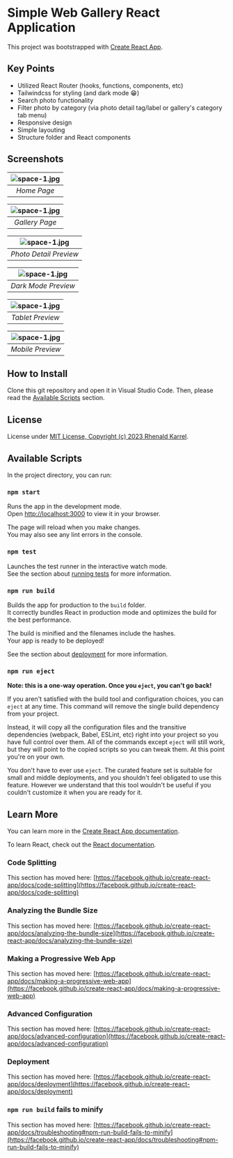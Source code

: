# Simple Web Gallery React Application

This project was bootstrapped with [Create React App](https://github.com/facebook/create-react-app).

## Key Points

- Utilized React Router (hooks, functions, components, etc)
- Tailwindcss for styling (and dark mode 😁)
- Search photo functionality
- Filter photo by category (via photo detail tag/label or gallery's category tab menu)
- Responsive design
- Simple layouting
- Structure folder and React components

## Screenshots

| ![space-1.jpg](./screenshots/home-page.png) |
| :-----------------------------------------: |
|                 _Home Page_                 |

| ![space-1.jpg](./screenshots/gallery-page.png) |
| :--------------------------------------------: |
|                 _Gallery Page_                 |

| ![space-1.jpg](./screenshots/photo-detail-information.png) |
| :--------------------------------------------------------: |
|                   _Photo Detail Preview_                   |

| ![space-1.jpg](./screenshots/dark-mode-preview.png) |
| :-------------------------------------------------: |
|                 _Dark Mode Preview_                 |

| ![space-1.jpg](./screenshots/tablet-preview.png) |
| :----------------------------------------------: |
|                 _Tablet Preview_                 |

| ![space-1.jpg](./screenshots/mobile-preview.png) |
| :----------------------------------------------: |
|                 _Mobile Preview_                 |

## How to Install

Clone this git repository and open it in Visual Studio Code. Then, please read the [Available Scripts](#available-scripts) section.

## License

License under [MIT License, Copyright (c) 2023 Rhenald Karrel](./LICENSE).

## Available Scripts

In the project directory, you can run:

### `npm start`

Runs the app in the development mode.\
Open [http://localhost:3000](http://localhost:3000) to view it in your browser.

The page will reload when you make changes.\
You may also see any lint errors in the console.

### `npm test`

Launches the test runner in the interactive watch mode.\
See the section about [running tests](https://facebook.github.io/create-react-app/docs/running-tests) for more information.

### `npm run build`

Builds the app for production to the `build` folder.\
It correctly bundles React in production mode and optimizes the build for the best performance.

The build is minified and the filenames include the hashes.\
Your app is ready to be deployed!

See the section about [deployment](https://facebook.github.io/create-react-app/docs/deployment) for more information.

### `npm run eject`

**Note: this is a one-way operation. Once you `eject`, you can't go back!**

If you aren't satisfied with the build tool and configuration choices, you can `eject` at any time. This command will remove the single build dependency from your project.

Instead, it will copy all the configuration files and the transitive dependencies (webpack, Babel, ESLint, etc) right into your project so you have full control over them. All of the commands except `eject` will still work, but they will point to the copied scripts so you can tweak them. At this point you're on your own.

You don't have to ever use `eject`. The curated feature set is suitable for small and middle deployments, and you shouldn't feel obligated to use this feature. However we understand that this tool wouldn't be useful if you couldn't customize it when you are ready for it.

## Learn More

You can learn more in the [Create React App documentation](https://facebook.github.io/create-react-app/docs/getting-started).

To learn React, check out the [React documentation](https://reactjs.org/).

### Code Splitting

This section has moved here: [https://facebook.github.io/create-react-app/docs/code-splitting](https://facebook.github.io/create-react-app/docs/code-splitting)

### Analyzing the Bundle Size

This section has moved here: [https://facebook.github.io/create-react-app/docs/analyzing-the-bundle-size](https://facebook.github.io/create-react-app/docs/analyzing-the-bundle-size)

### Making a Progressive Web App

This section has moved here: [https://facebook.github.io/create-react-app/docs/making-a-progressive-web-app](https://facebook.github.io/create-react-app/docs/making-a-progressive-web-app)

### Advanced Configuration

This section has moved here: [https://facebook.github.io/create-react-app/docs/advanced-configuration](https://facebook.github.io/create-react-app/docs/advanced-configuration)

### Deployment

This section has moved here: [https://facebook.github.io/create-react-app/docs/deployment](https://facebook.github.io/create-react-app/docs/deployment)

### `npm run build` fails to minify

This section has moved here: [https://facebook.github.io/create-react-app/docs/troubleshooting#npm-run-build-fails-to-minify](https://facebook.github.io/create-react-app/docs/troubleshooting#npm-run-build-fails-to-minify)
